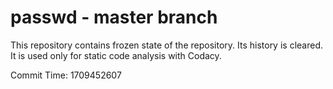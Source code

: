 # passwd - master branch

This repository contains frozen state of the repository.
Its history is cleared. It is used only for static code
analysis with Codacy.

Commit Time: 1709452607